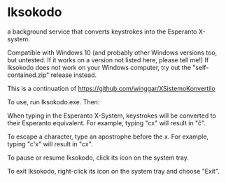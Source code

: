 ﻿# Iksokodo
a background service that converts keystrokes into the Esperanto X-system.

Compatible with Windows 10 (and probably other Windows versions too, but untested. If it works on a version not listed here, please tell me!)
If Iksokodo does not work on your Windows computer, try out the "self-contained.zip" release instead.

This is a continuation of https://github.com/winggar/XSistemoKonvertilo

To use, run Iksokodo.exe. Then:

When typing in the Esperanto X-System, keystrokes will be converted to their Esperanto equivalent. For example, typing "cx" will result in "ĉ".

To escape a character, type an apostrophe before the x. For example, typing "c'x" will result in "cx".

To pause or resume Iksokodo, click its icon on the system tray.

To exit Iksokodo, right-click its icon on the system tray and choose "Exit".